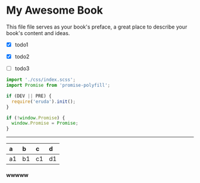 # My Awesome Book

This file file serves as your book's preface, a great place to describe your book's content and ideas.



* [x] todo1
* [x] todo2
* [ ] todo3



```js
import './css/index.scss';
import Promise from 'promise-polyfill';

if (DEV || PRE) {
  require('eruda').init();
}

if (!window.Promise) {
  window.Promise = Promise;
}

```

---

| a | b | c | d |
| :--- | :--- | :--- | :--- |
| a1 | b1 | c1 | d1 |



#### wwwww



